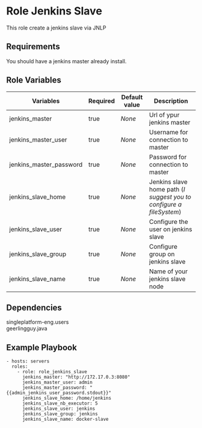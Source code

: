 Role Jenkins Slave
=========

This role create a jenkins slave via JNLP

Requirements
------------

You should have a jenkins master already install.

Role Variables
--------------

| Variables | Required | Default value | Description |
|-----------|----------|---------------|-------------|
| jenkins_master | true | *None*       | Url of ypur jenkins master |
| jenkins_master_user | true | *None* | Username for connection to master |
| jenkins_master_password | true | *None* | Password for connection to master |
| jenkins_slave_home | true | *None* | Jenkins slave home path (*I suggest you to configure a fileSystem*) | jenkins_slave_nb_executor | true | *None* | Number of executor |
| jenkins_slave_user | true | *None* | Configure the user on jenkins slave |
| jenkins_slave_group | true | *None* | Configure group on jenkins slave |
| jenkins_slave_name | true | *None* | Name of your jenkins slave node |

Dependencies
------------
singleplatform-eng.users \
geerlingguy.java

Example Playbook
----------------

    - hosts: servers
      roles:
        - role: role_jenkins_slave
          jenkins_master: "http://172.17.0.3:8080"
          jenkins_master_user: admin
          jenkins_master_password: "{{admin_jenkins_user_password.stdout}}"
          jenkins_slave_home: /home/jenkins
          jenkins_slave_nb_executor: 5
          jenkins_slave_user: jenkins
          jenkins_slave_group: jenkins
          jenkins_slave_name: docker-slave

